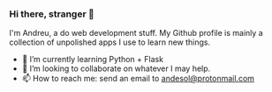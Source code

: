 ### Hi there, stranger 👋

I'm Andreu, a do web development stuff. My Github profile is mainly a collection of unpolished apps I use to learn new things.

- 🌱 I’m currently learning Python + Flask
- 👯 I’m looking to collaborate on whatever I may help.
- 📫 How to reach me: send an email to andesol@protonmail.com  
